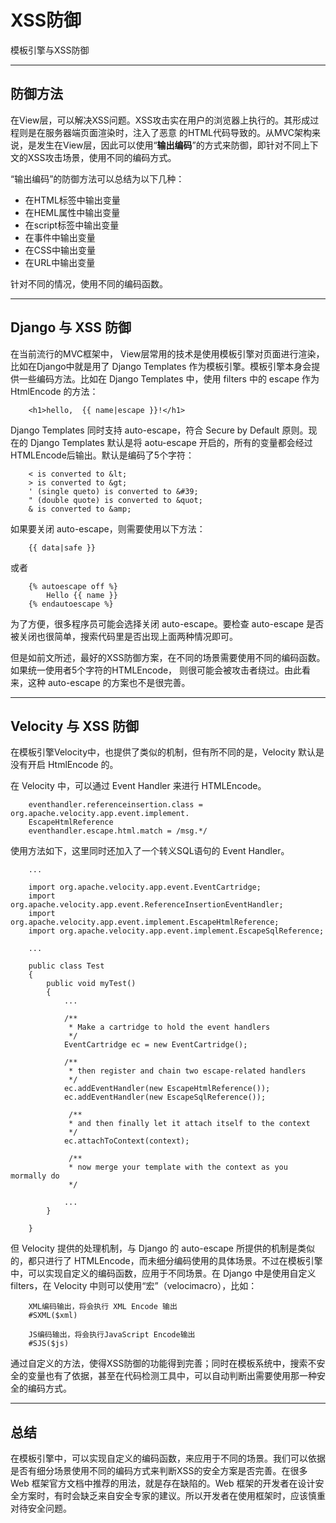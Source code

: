 # XSS防御
模板引擎与XSS防御    

---
## **防御方法** #
在View层，可以解决XSS问题。XSS攻击实在用户的浏览器上执行的。其形成过程则是在服务器端页面渲染时，注入了恶意 的HTML代码导致的。从MVC架构来说，是发生在View层，因此可以使用“**输出编码**”的方式来防御，即针对不同上下文的XSS攻击场景，使用不同的编码方式。    

“输出编码”的防御方法可以总结为以下几种：      

* 在HTML标签中输出变量     
* 在HEML属性中输出变量
* 在script标签中输出变量
* 在事件中输出变量
* 在CSS中输出变量
* 在URL中输出变量   
   
 针对不同的情况，使用不同的编码函数。      
 
 ---
## **Django 与 XSS 防御** #
在当前流行的MVC框架中， View层常用的技术是使用模板引擎对页面进行渲染，比如在Django中就是用了 Django Templates 作为模板引擎。模板引擎本身会提供一些编码方法。比如在 Django Templates 中，使用 filters 中的 escape 作为 HtmlEncode 的方法：    
    
        <h1>hello,  {{ name|escape }}!</h1>    
    
Django Templates 同时支持 auto-escape，符合 Secure by Default 原则。现在的 Django Templates 默认是将 aotu-escape 开启的，所有的变量都会经过 HTMLEncode后输出。默认是编码了5个字符：    
    
        < is converted to &lt;
        > is converted to &gt;
        ' (single queto) is converted to &#39;
        " (double quote) is converted to &quot;
        & is converted to &amp;    
        
如果要关闭 auto-escape，则需要使用以下方法：    
    
        {{ data|safe }}
    
或者    
    
        {% autoescape off %}
            Hello {{ name }}
        {% endautoescape %}
    
为了方便，很多程序员可能会选择关闭 auto-escape。要检查 auto-escape 是否被关闭也很简单，搜索代码里是否出现上面两种情况即可。    

但是如前文所述，最好的XSS防御方案，在不同的场景需要使用不同的编码函数。如果统一使用者5个字符的HTMLEncode， 则很可能会被攻击者绕过。由此看来，这种 auto-escape 的方案也不是很完善。   

---
## **Velocity 与 XSS 防御** #
在模板引擎Velocity中，也提供了类似的机制，但有所不同的是，Velocity 默认是没有开启 HtmlEncode 的。   

在 Velocity 中，可以通过 Event Handler 来进行 HTMLEncode。    
    
        eventhandler.referenceinsertion.class = org.apache.velocity.app.event.implement.
        EscapeHtmlReference
        eventhandler.escape.html.match = /msg.*/
    
使用方法如下，这里同时还加入了一个转义SQL语句的 Event Handler。    
    
        ...
        
        import org.apache.velocity.app.event.EventCartridge;
        import org.apache.velocity.app.event.ReferenceInsertionEventHandler;
        import org.apache.velocity.app.event.implement.EscapeHtmlReference;
        import org.apache.velocity.app.event.implement.EscapeSqlReference;
        
        ...
        
        public class Test
        {
            public void myTest()
            {
                ...
                
                /**
                 * Make a cartridge to hold the event handlers
                 */
                EventCartridge ec = new EventCartridge();
                
                /**
                 * then register and chain two escape-related handlers
                 */
                ec.addEventHandler(new EscapeHtmlReference());
                ec.addEventHandler(new EscapeSqlReference());
                
                 /**
                 * and then finally let it attach itself to the context
                 */
                ec.attachToContext(context);
                
                 /**
                 * now merge your template with the context as you mormally do
                 */
                
                ...
            }
            
        }
    

但 Velocity 提供的处理机制，与 Django 的 auto-escape 所提供的机制是类似的，都只进行了 HTMLEncode，而未细分编码使用的具体场景。不过在模板引擎中，可以实现自定义的编码函数，应用于不同场景。在 Django 中是使用自定义 filters，在 Velocity 中则可以使用“宏”（velocimacro），比如：
    
        XML编码输出，将会执行 XML Encode 输出
        #SXML($xml)
        
        JS编码输出，将会执行JavaScript Encode输出
        #SJS($js)
    
通过自定义的方法，使得XSS防御的功能得到完善；同时在模板系统中，搜索不安全的变量也有了依据，甚至在代码检测工具中，可以自动判断出需要使用那一种安全的编码方式。    

---
## **总结** #
在模板引擎中，可以实现自定义的编码函数，来应用于不同的场景。我们可以依据是否有细分场景使用不同的编码方式来判断XSS的安全方案是否完善。在很多 Web 框架官方文档中推荐的用法，就是存在缺陷的。Web 框架的开发者在设计安全方案时，有时会缺乏来自安全专家的建议。所以开发者在使用框架时，应该慎重对待安全问题。    
